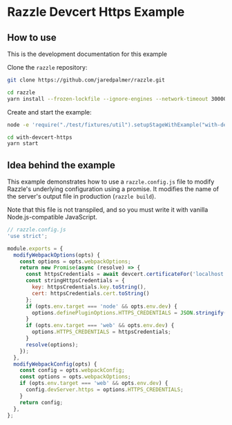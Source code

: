 # Razzle Devcert Https Example

## How to use

<!-- START install generated instructions please keep comment here to allow auto update -->
<!-- DON'T EDIT THIS SECTION, INSTEAD RE-RUN yarn update-examples TO UPDATE -->
This is the development documentation for this example

Clone the `razzle` repository:

```bash
git clone https://github.com/jaredpalmer/razzle.git

cd razzle
yarn install --frozen-lockfile --ignore-engines --network-timeout 30000
```

Create and start the example:

```bash
node -e 'require("./test/fixtures/util").setupStageWithExample("with-devcert-https", "with-devcert-https", symlink=false, yarnlink=true, install=true, test=false);'

cd with-devcert-https
yarn start
```
<!-- END install generated instructions please keep comment here to allow auto update -->

## Idea behind the example
This example demonstrates how to use a `razzle.config.js` file to modify Razzle's
underlying configuration using a promise. It modifies the name of the server's output file
in production (`razzle build`).

Note that this file is not transpiled, and so you must write it with vanilla
Node.js-compatible JavaScript.

```js
// razzle.config.js
'use strict';

module.exports = {
  modifyWebpackOptions(opts) {
    const options = opts.webpackOptions;
    return new Promise(async (resolve) => {
      const httpsCredentials = await devcert.certificateFor('localhost');
      const stringHttpsCredentials = {
        key: httpsCredentials.key.toString(),
        cert: httpsCredentials.cert.toString()
      };
      if (opts.env.target === 'node' && opts.env.dev) {
        options.definePluginOptions.HTTPS_CREDENTIALS = JSON.stringify(stringHttpsCredentials);
      }
      if (opts.env.target === 'web' && opts.env.dev) {
        options.HTTPS_CREDENTIALS = httpsCredentials;
      }
      resolve(options);
    });
  },
  modifyWebpackConfig(opts) {
    const config = opts.webpackConfig;
    const options = opts.webpackOptions;
    if (opts.env.target === 'web' && opts.env.dev) {
      config.devServer.https = options.HTTPS_CREDENTIALS;
    }
    return config;
  },
};

```
